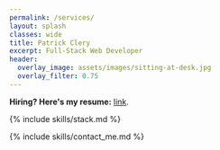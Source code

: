 ```yaml
---
permalink: /services/
layout: splash
classes: wide
title: Patrick Clery
excerpt: Full-Stack Web Developer
header:
  overlay_image: assets/images/sitting-at-desk.jpg
  overlay_filter: 0.75
---
```


**Hiring? Here's my resume:** [link](https://drive.google.com/open?id=1HwYczf5QFv6F8pdkxvPHENOvYkdiVV_I).

{% include skills/stack.md %}

{% include skills/contact_me.md %}

